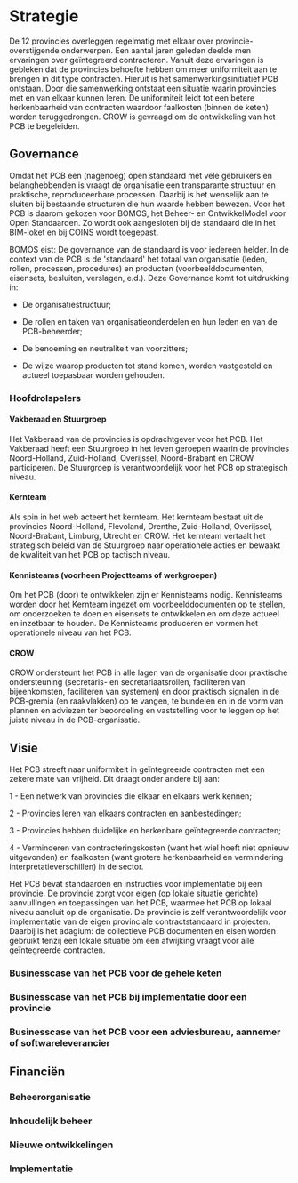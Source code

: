 # Strategie

De 12 provincies overleggen regelmatig met elkaar over provincie-overstijgende onderwerpen. Een aantal jaren geleden deelde men ervaringen over geïntegreerd contracteren. Vanuit deze ervaringen is gebleken dat de provincies behoefte hebben om meer uniformiteit aan te brengen in dit type contracten. Hieruit is het samenwerkingsinitiatief PCB ontstaan. Door die samenwerking ontstaat een situatie waarin provincies met en van elkaar kunnen leren. De uniformiteit leidt tot een betere herkenbaarheid van contracten waardoor faalkosten (binnen de keten) worden teruggedrongen. CROW is gevraagd om de ontwikkeling van het PCB te begeleiden. 

## Governance

<p class="note" title="BOMOS">
Omdat het PCB een (nagenoeg) open standaard met vele gebruikers en belanghebbenden is vraagt de organisatie een transparante structuur en praktische, reproduceerbare processen. Daarbij is het wenselijk aan te sluiten bij bestaande structuren die hun waarde hebben bewezen. Voor het PCB is daarom gekozen voor BOMOS, het Beheer- en OntwikkelModel voor Open Standaarden. Zo wordt ook aangesloten bij de standaard die in het BIM-loket en bij COINS wordt toegepast.
  
BOMOS eist: De governance van de standaard is voor iedereen helder. In de context van de PCB is de 'standaard' het totaal van organisatie (leden, rollen, processen, procedures) en producten (voorbeelddocumenten, eisensets, besluiten, verslagen, e.d.). Deze Governance komt tot uitdrukking in:
  
* De organisatiestructuur;
  
* De rollen en taken van organisatieonderdelen en hun leden en van de PCB-beheerder;
  
* De benoeming en neutraliteit van voorzitters;
  
* De wijze waarop producten tot stand komen, worden vastgesteld en actueel toepasbaar worden gehouden.
</p>

### Hoofdrolspelers

#### Vakberaad en Stuurgroep
Het Vakberaad van de provincies is opdrachtgever voor het PCB. Het Vakberaad heeft een Stuurgroep in het leven geroepen waarin de provincies Noord-Holland, Zuid-Holland, Overijssel, Noord-Brabant en CROW participeren. De Stuurgroep is verantwoordelijk voor het PCB op strategisch niveau. 

#### Kernteam
Als spin in het web acteert het kernteam. Het kernteam bestaat uit de provincies Noord-Holland, Flevoland, Drenthe, Zuid-Holland, Overijssel, Noord-Brabant, Limburg, Utrecht en CROW. Het kernteam vertaalt het strategisch beleid van de Stuurgroep naar operationele acties en bewaakt de kwaliteit van het PCB op tactisch niveau. 

#### Kennisteams (voorheen Projectteams of werkgroepen)
Om het PCB (door) te ontwikkelen zijn er Kennisteams nodig. Kennisteams worden door het Kernteam ingezet om voorbeelddocumenten op te stellen, om onderzoeken te doen en eisensets te ontwikkelen en om deze actueel en inzetbaar te houden. De Kennisteams produceren en vormen het operationele niveau van het PCB. 

#### CROW
 CROW ondersteunt het PCB in alle lagen van de organisatie door praktische ondersteuning (secretaris- en secretariaatsrollen, faciliteren van bijeenkomsten, faciliteren van systemen) en door praktisch signalen in de PCB-gremia (en raakvlakken) op te vangen, te bundelen en in de vorm van plannen en adviezen ter beoordeling en vaststelling voor te leggen op het juiste niveau in de PCB-organisatie.
 
## Visie
Het PCB streeft naar uniformiteit in geïntegreerde contracten met een zekere mate van vrijheid. Dit draagt onder andere bij aan: 

1 - Een netwerk van provincies die elkaar en elkaars werk kennen; 

2 - Provincies leren van elkaars contracten en aanbestedingen;

3 - Provincies hebben duidelijke en herkenbare geïntegreerde contracten; 

4 - Verminderen van contracteringskosten (want het wiel hoeft niet opnieuw uitgevonden) en faalkosten (want grotere herkenbaarheid en vermindering interpretatieverschillen) in de sector.

Het PCB bevat standaarden en instructies voor implementatie bij een provincie. De provincie zorgt voor eigen (op lokale situatie gerichte) aanvullingen en toepassingen van het PCB, waarmee het PCB op lokaal niveau aansluit op de organisatie. De provincie is zelf verantwoordelijk voor implementatie van de eigen provinciale contractstandaard in projecten. Daarbij is het adagium: de collectieve PCB documenten en eisen worden gebruikt tenzij een lokale situatie om een afwijking vraagt voor alle geïntegreerde contracten.

### Businesscase van het PCB voor de gehele keten


### Businesscase van het PCB bij implementatie door een provincie


### Businesscase van het PCB voor een adviesbureau, aannemer of softwareleverancier


## Financiën

### Beheerorganisatie

### Inhoudelijk beheer

### Nieuwe ontwikkelingen

### Implementatie




